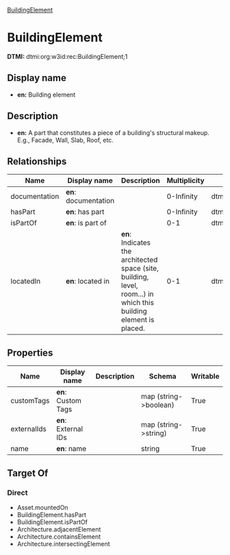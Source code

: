 [BuildingElement](.)
# BuildingElement
**DTMI:** dtmi:org:w3id:rec:BuildingElement;1
## Display name
- **en:** Building element
## Description
- **en:** A part that constitutes a piece of a building's structural makeup. E.g., Facade, Wall, Slab, Roof, etc.
## Relationships
|Name|Display name|Description|Multiplicity|Target|Properties|Writable|
|-|-|-|-|-|-|-|
|documentation|**en**: documentation||0-Infinity|dtmi:org:w3id:rec:Document;1||True|
|hasPart|**en**: has part||0-Infinity|dtmi:org:w3id:rec:BuildingElement;1||True|
|isPartOf|**en**: is part of||0-1|dtmi:org:w3id:rec:BuildingElement;1||True|
|locatedIn|**en**: located in|**en**: Indicates the architected space (site, building, level, room...) in which this building element is placed.|0-1|dtmi:org:w3id:rec:Architecture;1||True|
## Properties
|Name|Display name|Description|Schema|Writable|
|-|-|-|-|-|
|customTags|**en**: Custom Tags||map (string->boolean)|True|
|externalIds|**en**: External IDs||map (string->string)|True|
|name|**en**: name||string|True|
## Target Of
### Direct
* Asset.mountedOn
* BuildingElement.hasPart
* BuildingElement.isPartOf
* Architecture.adjacentElement
* Architecture.containsElement
* Architecture.intersectingElement
